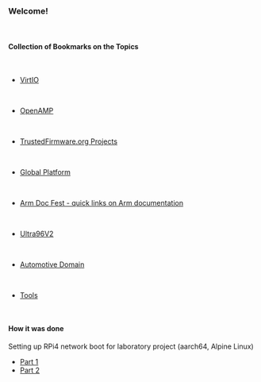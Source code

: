 ### Welcome!

</br>


#### Collection of Bookmarks on the Topics
</br>

- [VirtIO](https://github.com/malus-brandywine/malus-brandywine/blob/master/virtio/virtio.md)

</br>

- [OpenAMP](https://github.com/malus-brandywine/malus-brandywine/blob/master/OpenAMP/OpenAMP.md)

</br>

- [TrustedFirmware.org Projects](https://github.com/malus-brandywine/malus-brandywine/blob/master/trusted-firmware/trusted-firmware.md)

</br>

- [Global Platform](https://github.com/malus-brandywine/malus-brandywine/blob/master/global-platform/global-platform.md)

</br>

- [Arm Doc Fest - quick links on Arm documentation](https://github.com/malus-brandywine/malus-brandywine/blob/master/arm/doc.md)

</br>

- [Ultra96V2](https://github.com/malus-brandywine/malus-brandywine/blob/master/Ultra96V2/Ultra96V2.md)

</br>

- [Automotive Domain](https://github.com/malus-brandywine/malus-brandywine/blob/master/auto/auto.md)

</br>

- [Tools](https://github.com/malus-brandywine/malus-brandywine/blob/master/tools/tools.md)

</br>

#### How it was done

Setting up RPi4 network boot for laboratory project
(aarch64, Alpine Linux)

* [Part 1](https://github.com/malus-brandywine/malus-brandywine/blob/master/Articles/RPi-netboot/rpi4-netboot-aarch64-alpine-part1.md)
* [Part 2](https://github.com/malus-brandywine/malus-brandywine/blob/master/Articles/RPi-netboot/rpi4-netboot-aarch64-alpine-part2.md)



